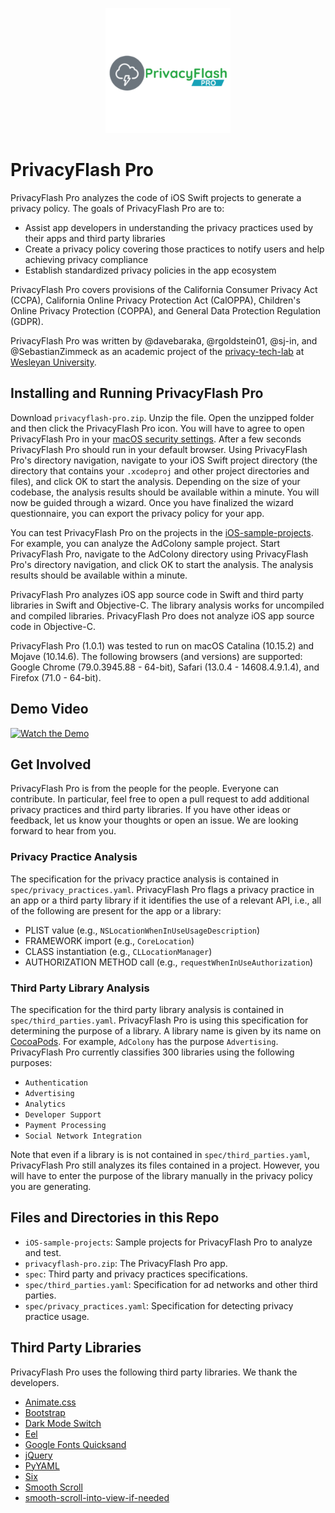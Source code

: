 <p align="center">
  <img src="./logo.svg" width="200px" height="200px" title="PrivacyFlash Pro logo">
<p>

# PrivacyFlash Pro

PrivacyFlash Pro analyzes the code of iOS Swift projects to generate a privacy policy. The goals of PrivacyFlash Pro are to:
- Assist app developers in understanding the privacy practices used by their apps and third party libraries
- Create a privacy policy covering those practices to notify users and help achieving privacy compliance
- Establish standardized privacy policies in the app ecosystem

PrivacyFlash Pro covers provisions of the California Consumer Privacy Act (CCPA), California Online Privacy Protection Act (CalOPPA), Children's Online Privacy Protection (COPPA), and General Data Protection Regulation (GDPR).

PrivacyFlash Pro was written by @davebaraka, @rgoldstein01, @sj-in, and @SebastianZimmeck as an academic project of the [privacy-tech-lab](https://privacy-tech-lab.github.io/) at [Wesleyan University](https://www.wesleyan.edu/).

## Installing and Running PrivacyFlash Pro

Download `privacyflash-pro.zip`. Unzip the file. Open the unzipped folder and then click the PrivacyFlash Pro icon. You will have to agree to open PrivacyFlash Pro in your [macOS security settings](https://support.apple.com/en-us/HT202491). After a few seconds PrivacyFlash Pro should run in your default browser. Using PrivacyFlash Pro's directory navigation, navigate to your iOS Swift project directory (the directory that contains your `.xcodeproj` and other project directories and files), and click OK to start the analysis. Depending on the size of your codebase, the analysis results should be available within a minute. You will now be guided through a wizard. Once you have finalized the wizard questionnaire, you can export the privacy policy for your app.

You can test PrivacyFlash Pro on the projects in the [iOS-sample-projects](https://github.com/privacy-tech-lab/privacyflash-pro/tree/master/iOS-sample-projects). For example, you can analyze the AdColony sample project. Start PrivacyFlash Pro, navigate to the AdColony directory using PrivacyFlash Pro's directory navigation, and click OK to start the analysis. The analysis results should be available within a minute.

PrivacyFlash Pro analyzes iOS app source code in Swift and third party libraries in Swift and Objective-C. The library analysis works for uncompiled and compiled libraries. PrivacyFlash Pro does not analyze iOS app source code in Objective-C.

PrivacyFlash Pro (1.0.1) was tested to run on macOS Catalina (10.15.2) and Mojave (10.14.6). The following browsers (and versions) are supported: Google Chrome (79.0.3945.88 - 64-bit), Safari (13.0.4 - 14608.4.9.1.4), and Firefox (71.0 - 64-bit).

## Demo Video

[![Watch the Demo](https://privacy-tech-lab.github.io/images/PrivacyFlash_Pro_Movie.png)](https://privacy-tech-lab.github.io/images/PrivacyFlash_Pro_Movie.mp4)

## Get Involved

PrivacyFlash Pro is from the people for the people. Everyone can contribute. In particular, feel free to open a pull request to add additional privacy practices and third party libraries. If you have other ideas or feedback, let us know your thoughts or open an issue. We are looking forward to hear from you.

### Privacy Practice Analysis

The specification for the privacy practice analysis is contained in `spec/privacy_practices.yaml`. PrivacyFlash Pro flags a privacy practice in an app or a third party library if it identifies the use of a relevant API, i.e., all of the following are present for the app or a library:
- PLIST value (e.g., `NSLocationWhenInUseUsageDescription`)
- FRAMEWORK import (e.g., `CoreLocation`)
- CLASS instantiation (e.g., `CLLocationManager`)
- AUTHORIZATION METHOD call (e.g., `requestWhenInUseAuthorization`)

### Third Party Library Analysis

The specification for the third party library analysis is contained in `spec/third_parties.yaml`. PrivacyFlash Pro is using this specification for determining the purpose of a library. A library name is given by its name on [CocoaPods](https://cocoapods.org/). For example, `AdColony` has the purpose `Advertising`. PrivacyFlash Pro currently classifies 300 libraries using the following purposes:
- `Authentication`
- `Advertising`
- `Analytics`
- `Developer Support`
- `Payment Processing`
- `Social Network Integration`

Note that even if a library is is not contained in `spec/third_parties.yaml`, PrivacyFlash Pro still analyzes its files contained in a project. However, you will have to enter the purpose of the library manually in the privacy policy you are generating.

## Files and Directories in this Repo

- `iOS-sample-projects`: Sample projects for PrivacyFlash Pro to analyze and test.
- `privacyflash-pro.zip`: The PrivacyFlash Pro app.
- `spec`: Third party and privacy practices specifications.
- `spec/third_parties.yaml`: Specification for ad networks and other third parties.
- `spec/privacy_practices.yaml`: Specification for detecting privacy practice usage.

## Third Party Libraries

PrivacyFlash Pro uses the following third party libraries. We thank the developers.

- [Animate.css](https://github.com/daneden/animate.css)
- [Bootstrap](https://getbootstrap.com)
- [Dark Mode Switch](https://github.com/coliff/dark-mode-switch)
- [Eel](https://github.com/samuelhwilliams/Eel)
- [Google Fonts Quicksand](https://fonts.google.com/specimen/Quicksand)
- [jQuery](https://github.com/jquery/jquery)
- [PyYAML](https://github.com/yaml/pyyaml)
- [Six](https://github.com/benjaminp/six)
- [Smooth Scroll](https://github.com/iamdustan/smoothscroll)
- [smooth-scroll-into-view-if-needed](https://www.npmjs.com/package/smooth-scroll-into-view-if-needed)
